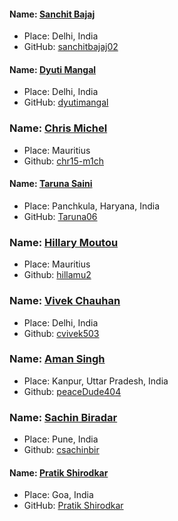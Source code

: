 #### Name: [Sanchit Bajaj](https://github.com/Sanchitbajaj02)
- Place: Delhi, India
- GitHub: [sanchitbajaj02](https://github.com/Sanchitbajaj02)

#### Name: [Dyuti Mangal](https://github.com/dyutimangal)
- Place: Delhi, India
- GitHub: [dyutimangal](https://github.com/dyutimangal)

### Name: [Chris Michel](https://github.com/chr15-m1ch)
- Place: Mauritius
- Github: [chr15-m1ch](https://github.com/chr15-m1ch)

#### Name: [Taruna Saini](https://github.com/Taruna06)
- Place: Panchkula, Haryana, India
- GitHub: [Taruna06](https://github.com/Taruna06)

### Name: [Hillary Moutou](https://github.com/hillamu2)
- Place: Mauritius
- Github: [hillamu2](https://github.com/hillamu2)

### Name: [Vivek Chauhan](https://github.com/cvivek503)
- Place: Delhi, India
- Github: [cvivek503](https://github.com/cvivek503)

### Name: [Aman Singh](https://github.com/peaceDude404)
- Place: Kanpur, Uttar Pradesh, India
- Github: [peaceDude404](https://github.com/peaceDude404)

### Name: [Sachin Biradar](https://github.com/sachinbir)
- Place: Pune, India
- Github: [csachinbir](https://github.com/sachinbir)

#### Name: [Pratik Shirodkar](https://github.com/Pratik-Shirodkar)
- Place: Goa, India
- GitHub: [Pratik Shirodkar](https://github.com/Pratik-Shirodkar)
